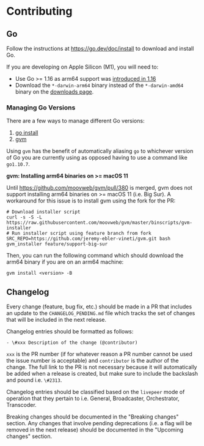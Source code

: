 # Contributing

## Go

Follow the instructions at https://go.dev/doc/install to download and install Go.

If you are developing on Apple Silicon (M1), you will need to:

- Use Go >= 1.16 as arm64 support was [introduced in 1.16](https://go.dev/doc/go1.16)
- Download the `*-darwin-arm64` binary instead of the `*-darwin-amd64` binary on the [downloads page](https://go.dev/dl/).

### Managing Go Versions

There are a few ways to manage different Go versions:

1. [go install](https://go.dev/doc/manage-install)
2. [gvm](https://github.com/moovweb/gvm)

Using `gvm` has the benefit of automatically aliasing `go` to whichever version of Go you are currently using as opposed having to use a command like `go1.10.7`.

**gvm: Installing arm64 binaries on >= macOS 11**

Until https://github.com/moovweb/gvm/pull/380 is merged, gvm does not support installing arm64 binaries on >= macOS 11 (i.e. Big Sur). A workaround for this issue is to install gvm using the fork for the PR:

```
# Download installer script
curl -s -S -L https://raw.githubusercontent.com/moovweb/gvm/master/binscripts/gvm-installer
# Run installer script using feature branch from fork
SRC_REPO=https://github.com/jeremy-ebler-vineti/gvm.git bash gvm_installer feature/support-big-sur
```

Then, you can run the following command which should download the arm64 binary if you are on an arm64 machine:

```
gvm install <version> -B
```

## Changelog

Every change (feature, bug fix, etc.) should be made in a PR that includes an update to the `CHANGELOG_PENDING.md` file which tracks the set of changes that will be included in the next release.

Changelog entries should be formatted as follows:

```
- \#xxx Description of the change (@contributor)
```

`xxx` is the PR number (if for whatever reason a PR number cannot be used the issue number is acceptable) and `contributor` is the author of the change. The full link to the PR is not necessary because it will automatically be added when a release is created, but make sure to include the backslash and pound i.e. `\#2313`.

Changelog entries should be classified based on the `livepeer` mode of operation that they pertain to i.e. General, Broadcaster, Orchestrator, Transcoder.

Breaking changes should be documented in the "Breaking changes" section. Any changes that involve pending deprecations (i.e. a flag will be removed in the next release) should be documented in the "Upcoming changes" section.